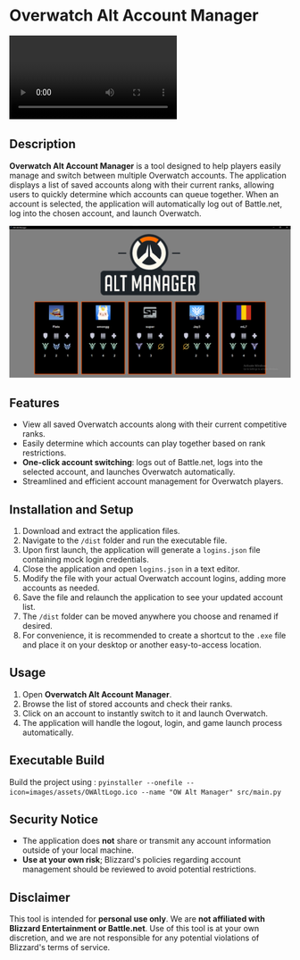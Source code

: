 # Overwatch Alt Account Manager

![Demo](images/captures/Demo.mp4)

## Description

**Overwatch Alt Account Manager** is a tool designed to help players easily manage and switch between multiple Overwatch accounts. The application displays a list of saved accounts along with their current ranks, allowing users to quickly determine which accounts can queue together. When an account is selected, the application will automatically log out of Battle.net, log into the chosen account, and launch Overwatch.

![Home](images/captures/Home.png)

## Features

- View all saved Overwatch accounts along with their current competitive ranks.
- Easily determine which accounts can play together based on rank restrictions.
- **One-click account switching**: logs out of Battle.net, logs into the selected account, and launches Overwatch automatically.
- Streamlined and efficient account management for Overwatch players.

## Installation and Setup


1. Download and extract the application files.  
2. Navigate to the `/dist` folder and run the executable file.  
3. Upon first launch, the application will generate a `logins.json` file containing mock login credentials.  
4. Close the application and open `logins.json` in a text editor.  
5. Modify the file with your actual Overwatch account logins, adding more accounts as needed.
6. Save the file and relaunch the application to see your updated account list.  
7. The `/dist` folder can be moved anywhere you choose and renamed if desired.  
8. For convenience, it is recommended to create a shortcut to the `.exe` file and place it on your desktop or another easy-to-access location.  

## Usage

1. Open **Overwatch Alt Account Manager**.
2. Browse the list of stored accounts and check their ranks.
3. Click on an account to instantly switch to it and launch Overwatch.
4. The application will handle the logout, login, and game launch process automatically.


## Executable Build

Build the project using :
`pyinstaller --onefile --icon=images/assets/OWAltLogo.ico --name "OW Alt Manager" src/main.py`

## Security Notice

- The application does **not** share or transmit any account information outside of your local machine.
- **Use at your own risk**; Blizzard's policies regarding account management should be reviewed to avoid potential restrictions.

## Disclaimer

This tool is intended for **personal use only**. We are **not affiliated with Blizzard Entertainment or Battle.net**. Use of this tool is at your own discretion, and we are not responsible for any potential violations of Blizzard's terms of service.

